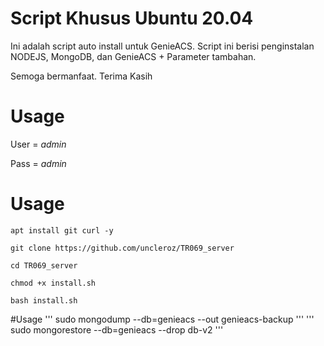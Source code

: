 # Script Khusus Ubuntu 20.04
Ini adalah script auto install untuk GenieACS. Script ini berisi penginstalan NODEJS, MongoDB, dan GenieACS + Parameter tambahan.


Semoga bermanfaat. Terima Kasih
# Usage
User = *admin*

Pass = *admin*
# Usage
```
apt install git curl -y
```
```
git clone https://github.com/uncleroz/TR069_server
```
```
cd TR069_server
```
```
chmod +x install.sh
```
```
bash install.sh
```
#Usage
'''
sudo mongodump --db=genieacs --out genieacs-backup
'''
'''
sudo mongorestore --db=genieacs --drop db-v2
'''
